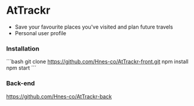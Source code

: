 # AtTrackr 

- Save your favourite places you've visited and plan future travels
- Personal user profile

### Installation

´´´bash
git clone https://github.com/Hnes-co/AtTrackr-front.git
npm install
npm start
´´´

### Back-end
https://github.com/Hnes-co/AtTrackr-back
